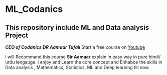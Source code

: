 # ML_Codanics
## This repository include ML and Data analysis  Project

***CEO of Codanics DR Aamaar Tufail*** Start a free course on [Youtube](https://www.youtube.com/watch?v=1cPgpgVNJOk&list=PL9XvIvvVL50Gjd71BlItG6JhnBUBNvPD3&index=10)

i will Recommand this course **Sir Aamaar** explain in easy way in pure hindi/ urdu lengauge. i enjoy and Learn the core concept and Enhabce the skills in Data analysis , Mathematics, Statistics, ML and Deep learning till now.
